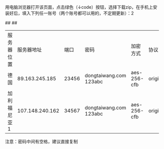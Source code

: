 用电脑浏览器打开该页面，点击绿色（↓code）按钮，选择下载zip，在手机上安装好后，填入下列任一账号（两个账号都可以用的，不定期更新）：2

<table>
    ## <tr>
        <td>服务器位置</td>
        <td>服务器地址</td>
        <td>端口</td>
         <td>密码</td>
        <td>加密方式</td>
        <td>协议	</td>
         <td>混淆</td>
    ## </tr>
    <tr>
        <td>德国</td>
        <td>89.163.245.185</td>
        <td>23456</td>
         <td>dongtaiwang.com 123abc</td>
        <td>aes-256-cfb</td>
        <td>origin</td>
         <td>plain</td>
    </tr>
        <tr>
        <td>加利福尼亚1</td>
        <td>107.148.240.162</td>
        <td>34567</td>
         <td>dongtaiwang.com 123abc</td>
        <td>aes-256-cfb</td>
        <td>origin</td>
         <td>plain</td>
    </tr>
</table>
注意：密码中间有空格，建议直接复制
